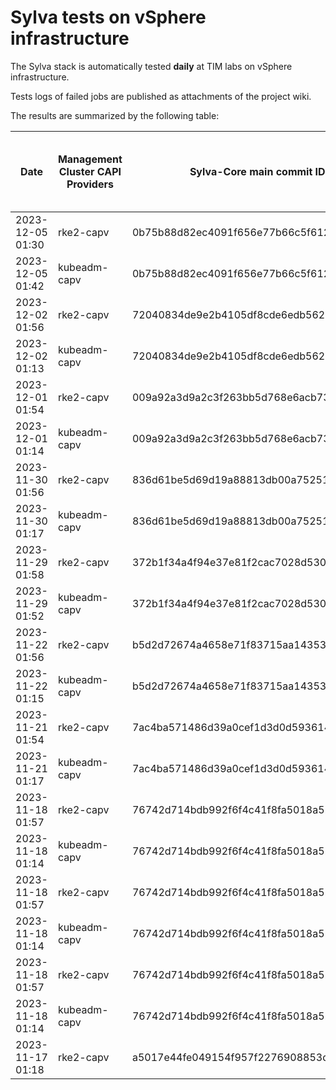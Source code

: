 # Sylva tests on vSphere infrastructure

The Sylva stack is automatically tested **daily** at TIM labs on vSphere infrastructure.

Tests logs of failed jobs are published as attachments of the project wiki.

The results are summarized by the following table:

| Date                      | Management Cluster CAPI Providers | Sylva-Core main commit ID        | Result                                       | Test logs (only for failed tests) |
|---------------------------|-----------------------------------|----------------------------------|----------------------------------------------|-----------------------------------|
|2023-12-05 01:30|rke2-capv|0b75b88d82ec4091f656e77b66c5f6126240a266|:x: failed|[link](https://gitlab.com/sylva-projects/sylva-core/-/wikis/uploads/6100fe0ed309c941919250900d3a98f4/capv-logs.gz)|
|2023-12-05 01:42|kubeadm-capv|0b75b88d82ec4091f656e77b66c5f6126240a266|:x: failed|[link](https://gitlab.com/sylva-projects/sylva-core/-/wikis/uploads/6100fe0ed309c941919250900d3a98f4/capv-logs.gz)|
|2023-12-02 01:56|rke2-capv|72040834de9e2b4105df8cde6edb562ef0724a67|:x: failed|[link](https://gitlab.com/sylva-projects/sylva-core/-/wikis/uploads/709a26e918301bcda178b18abae73b04/capv-logs.gz)|
|2023-12-02 01:13|kubeadm-capv|72040834de9e2b4105df8cde6edb562ef0724a67|:white_check_mark: success||
|2023-12-01 01:54|rke2-capv|009a92a3d9a2c3f263bb5d768e6acb735107e481|:x: failed|[link](https://gitlab.com/sylva-projects/sylva-core/-/wikis/uploads/7dc25dd52b91d42214a5acbcaebff15c/capv-logs.gz)|
|2023-12-01 01:14|kubeadm-capv|009a92a3d9a2c3f263bb5d768e6acb735107e481|:white_check_mark: success||
|2023-11-30 01:56|rke2-capv|836d61be5d69d19a88813db00a752515abf781d0|:x: failed|[link](https://gitlab.com/sylva-projects/sylva-core/-/wikis/uploads/3ed2a2ecdbf23c880dad03a45f977f9b/capv-logs.gz)|
|2023-11-30 01:17|kubeadm-capv|836d61be5d69d19a88813db00a752515abf781d0|:white_check_mark: success||
|2023-11-29 01:58|rke2-capv|372b1f34a4f94e37e81f2cac7028d53022421ac0|:x: failed|[link](https://gitlab.com/sylva-projects/sylva-core/-/wikis/uploads/aaa72b5136697cb811344e7b5b71b72f/capv-logs.gz)|
|2023-11-29 01:52|kubeadm-capv|372b1f34a4f94e37e81f2cac7028d53022421ac0|:x: failed|[link](https://gitlab.com/sylva-projects/sylva-core/-/wikis/uploads/aaa72b5136697cb811344e7b5b71b72f/capv-logs.gz)|
|2023-11-22 01:56|rke2-capv|b5d2d72674a4658e71f83715aa1435302d99ba5b|:x: failed|[link](https://gitlab.com/sylva-projects/sylva-core/-/wikis/uploads/456f04b5fb9797f8d322b840d6006898/capv-logs.gz)|
|2023-11-22 01:15|kubeadm-capv|b5d2d72674a4658e71f83715aa1435302d99ba5b|:white_check_mark: success||
|2023-11-21 01:54|rke2-capv|7ac4ba571486d39a0cef1d3d0d59361433da391a|:x: failed|[link](https://gitlab.com/sylva-projects/sylva-core/-/wikis/uploads/3872fef4a35683465ee81c81312f2d95/capv-logs.gz)|
|2023-11-21 01:17|kubeadm-capv|7ac4ba571486d39a0cef1d3d0d59361433da391a|:white_check_mark: success||
|2023-11-18 01:57|rke2-capv|76742d714bdb992f6f4c41f8fa5018a52fd6e074|:x: failed|[link](https://gitlab.com/sylva-projects/sylva-core/-/wikis/uploads/62c2f8459dd1551ae83d175310f01ce9/capv-logs.gz)|
|2023-11-18 01:14|kubeadm-capv|76742d714bdb992f6f4c41f8fa5018a52fd6e074|:white_check_mark: success||
|2023-11-18 01:57|rke2-capv|76742d714bdb992f6f4c41f8fa5018a52fd6e074|:x: failed|[link](https://gitlab.com/sylva-projects/sylva-core/-/wikis/uploads/182c7a1081e999699c601c7664516daf/capv-logs.gz)|
|2023-11-18 01:14|kubeadm-capv|76742d714bdb992f6f4c41f8fa5018a52fd6e074|:white_check_mark: success||
|2023-11-18 01:57|rke2-capv|76742d714bdb992f6f4c41f8fa5018a52fd6e074|:x: failed|[link](https://gitlab.com/sylva-projects/sylva-core/-/wikis/uploads/e08c9fd6c6a36e9f1b4b35ad5425bec4/capv-logs.gz)|
|2023-11-18 01:14|kubeadm-capv|76742d714bdb992f6f4c41f8fa5018a52fd6e074|:white_check_mark: success||
|2023-11-17 01:18|rke2-capv|a5017e44fe049154f957f2276908853d5821a92d|:white_check_mark: success||


